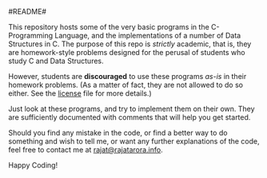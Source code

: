 #README#

This repository hosts some of the very basic programs in the C-Programming Language, and the implementations of a number of Data Structures in C. The purpose of this repo is *strictly* academic, that is, they are homework-style problems designed for the perusal of students who study C and Data Structures. 

However, students are **discouraged** to use these programs *as-is* in their homework problems. (As a matter of fact, they are not allowed to do so either. See the [license](https://github.com/rajatarora/BasicCAndDS/blob/master/LICENSE) file for more details.)

Just look at these programs, and try to implement them on their own. They are sufficiently documented with comments that will help you get started. 

Should you find any mistake in the code, or find a better way to do something and wish to tell me, or want any further explanations of the code, feel free to contact me at [rajat@rajatarora.info](mailto:rajat@rajatarora.info).

Happy Coding!
